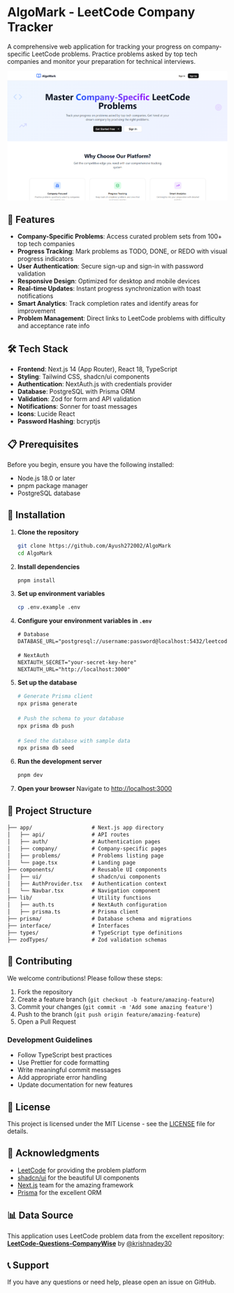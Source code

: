# AlgoMark - LeetCode Company Tracker

A comprehensive web application for tracking your progress on company-specific LeetCode problems. Practice problems asked by top tech companies and monitor your preparation for technical interviews.

![AlgoMark Landing Page](public/AlgoMark-Landing-Page.png)

## 🚀 Features

- **Company-Specific Problems**: Access curated problem sets from 100+ top tech companies
- **Progress Tracking**: Mark problems as TODO, DONE, or REDO with visual progress indicators
- **User Authentication**: Secure sign-up and sign-in with password validation
- **Responsive Design**: Optimized for desktop and mobile devices
- **Real-time Updates**: Instant progress synchronization with toast notifications
- **Smart Analytics**: Track completion rates and identify areas for improvement
- **Problem Management**: Direct links to LeetCode problems with difficulty and acceptance rate info

## 🛠️ Tech Stack

- **Frontend**: Next.js 14 (App Router), React 18, TypeScript
- **Styling**: Tailwind CSS, shadcn/ui components
- **Authentication**: NextAuth.js with credentials provider
- **Database**: PostgreSQL with Prisma ORM
- **Validation**: Zod for form and API validation
- **Notifications**: Sonner for toast messages
- **Icons**: Lucide React
- **Password Hashing**: bcryptjs

## 📋 Prerequisites

Before you begin, ensure you have the following installed:

- Node.js 18.0 or later
- pnpm package manager
- PostgreSQL database

## 🔧 Installation

1. **Clone the repository**

   ```bash
   git clone https://github.com/Ayush272002/AlgoMark
   cd AlgoMark
   ```

2. **Install dependencies**

   ```bash
   pnpm install
   ```

3. **Set up environment variables**

   ```bash
   cp .env.example .env
   ```

4. **Configure your environment variables in `.env`**

   ```env
   # Database
   DATABASE_URL="postgresql://username:password@localhost:5432/leetcode_tracker"

   # NextAuth
   NEXTAUTH_SECRET="your-secret-key-here"
   NEXTAUTH_URL="http://localhost:3000"
   ```

5. **Set up the database**

   ```bash
   # Generate Prisma client
   npx prisma generate

   # Push the schema to your database
   npx prisma db push

   # Seed the database with sample data
   npx prisma db seed
   ```

6. **Run the development server**

   ```bash
   pnpm dev
   ```

7. **Open your browser**
   Navigate to [http://localhost:3000](http://localhost:3000)

## 📁 Project Structure

```
├── app/                   # Next.js app directory
│   ├── api/               # API routes
│   ├── auth/              # Authentication pages
│   ├── company/           # Company-specific pages
│   ├── problems/          # Problems listing page
│   └── page.tsx           # Landing page
├── components/            # Reusable UI components
│   ├── ui/                # shadcn/ui components
│   ├── AuthProvider.tsx   # Authentication context
│   └── Navbar.tsx         # Navigation component
├── lib/                   # Utility functions
│   ├── auth.ts            # NextAuth configuration
│   ├── prisma.ts          # Prisma client
├── prisma/                # Database schema and migrations
├── interface/             # Interfaces
├── types/                 # TypeScript type definitions
├── zodTypes/              # Zod validation schemas
```

## 🤝 Contributing

We welcome contributions! Please follow these steps:

1. Fork the repository
2. Create a feature branch (`git checkout -b feature/amazing-feature`)
3. Commit your changes (`git commit -m 'Add some amazing feature'`)
4. Push to the branch (`git push origin feature/amazing-feature`)
5. Open a Pull Request

### Development Guidelines

- Follow TypeScript best practices
- Use Prettier for code formatting
- Write meaningful commit messages
- Add appropriate error handling
- Update documentation for new features

## 📄 License

This project is licensed under the MIT License - see the [LICENSE](LICENSE) file for details.

## 🙏 Acknowledgments

- [LeetCode](https://leetcode.com) for providing the problem platform
- [shadcn/ui](https://ui.shadcn.com) for the beautiful UI components
- [Next.js](https://nextjs.org) team for the amazing framework
- [Prisma](https://prisma.io) for the excellent ORM

## 📊 Data Source

This application uses LeetCode problem data from the excellent repository:
**[LeetCode-Questions-CompanyWise](https://github.com/krishnadey30/LeetCode-Questions-CompanyWise)** by [@krishnadey30](https://github.com/krishnadey30)

## 📞 Support

If you have any questions or need help, please open an issue on GitHub.
